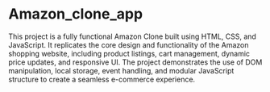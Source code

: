 # Amazon_clone_app
This project is a fully functional Amazon Clone built using HTML, CSS, and JavaScript. It replicates the core design and functionality of the Amazon shopping website, including product listings, cart management, dynamic price updates, and responsive UI. The project demonstrates the use of DOM manipulation, local storage, event handling, and modular JavaScript structure to create a seamless e-commerce experience.
